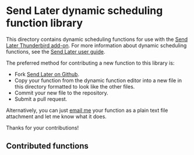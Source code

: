 # Send Later dynamic scheduling function library

This directory contains dynamic scheduling functions for use with the [Send
Later Thunderbird add-on][atn]. For more information about dynamic scheduling
functions, see the [Send Later user guide][guide].

The preferred method for contributing a new function to this library is:

* Fork [Send Later on Github][github].
* Copy your function from the dynamic function editor into a new file in this
  directory formatted to look like the other files.
* Commit your new file to the repository.
* Submit a pull request.

Alternatively, you can just [email me][email] your function as a plain text
file attachment and let me know what it does.

Thanks for your contributions!

## Contributed functions

[atn]: https://addons.thunderbird.net/thunderbird/addon/send-later-3/
[guide]: https://extended-thunder.github.io/send-later/#dynamic
[github]: https://github.com/Extended-Thunder/send-later
[email]: mailto:send-later-support@kamens.us
